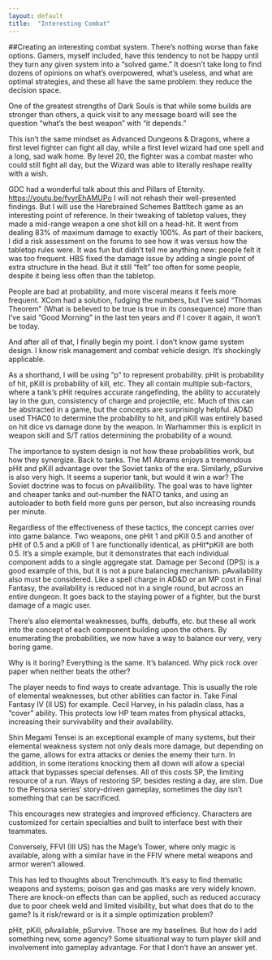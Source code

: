 ```yaml
---
layout: default
title:  "Interesting Combat"
---
```


##Creating an interesting combat system.
There’s nothing worse than fake options. Gamers, myself included, have this tendency to not be happy until they turn any given system into a “solved game.” It doesn’t take long to find dozens of opinions on what’s overpowered, what’s useless, and what are optimal strategies, and these all have the same problem: they reduce the decision space. 

One of the greatest strengths of Dark Souls is that while some builds are stronger than others, a quick visit to any message board will see the question “what’s the best weapon” with “it depends.” 

This isn’t the same mindset as Advanced Dungeons & Dragons, where a first level fighter can fight all day, while a first level wizard had one spell and a long, sad walk home. By level 20, the fighter was a combat master who could still fight all day, but the Wizard was able to literally reshape reality with a wish. 

GDC had a wonderful talk about this and Pillars of Eternity. https://youtu.be/fvyrEhAMUPo I will not rehash their well-presented findings. But I will use the Harebrained Schemes Battltech game as an interesting point of reference. In their tweaking of tabletop values, they made a mid-range weapon a one shot kill on a head-hit. It went from dealing 83% of maximum damage to exactly 100%. As part of their backers, I did a risk assessment on the forums to see how it was versus how the tabletop rules were. It was fun but didn’t tell me anything new: people felt it was too frequent. HBS fixed the damage issue by adding a single point of extra structure in the head. But it still “felt” too often for some people, despite it being less often than the tabletop. 

People are bad at probability, and more visceral means it feels more frequent. XCom had a solution, fudging the numbers, but I’ve said “Thomas Theorem” (What is believed to be true is true in its consequence) more than I’ve said “Good Morning” in the last ten years and if I cover it again, it won’t be today.

And after all of that, I finally begin my point. I don’t know game system design. I know risk management and combat vehicle design. It’s shockingly applicable.

As a shorthand, I will be using “p” to represent probability. pHit is probability of hit, pKill is probability of kill, etc. They all contain multiple sub-factors, where a tank’s pHit requires accurate rangefinding, the ability to accurately lay in the gun, consistency of charge and projectile, etc. Much of this can be abstracted in a game, but the concepts are surprisingly helpful. AD&D used THAC0 to determine the probability to hit, and pKill was entirely based on hit dice vs damage done by the weapon. In Warhammer this is explicit in weapon skill and S/T ratios determining the probability of a wound.  

The importance to system design is not how these probabilities work, but how they synergize. Back to tanks. The M1 Abrams enjoys a tremendous pHit and pKill advantage over the Soviet tanks of the era. Similarly, pSurvive is also very high. It seems a superior tank, but would it win a war? The Soviet doctrine was to focus on pAvailibility. The goal was to have lighter and cheaper tanks and out-number the NATO tanks, and using an autoloader to both field more guns per person, but also increasing rounds per minute.

Regardless of the effectiveness of these tactics, the concept carries over into game balance. Two weapons, one pHit 1 and pKill 0.5 and another of pHit of 0.5 and a pKill of 1 are functionally identical, as pHit*pKill are both 0.5. It’s a simple example, but it demonstrates that each individual component adds to a single aggregate stat. Damage per Second (DPS) is a good example of this, but it is not a pure balancing mechanism. pAvailability also must be considered. Like a spell charge in AD&D or an MP cost in Final Fantasy, the availability is reduced not in a single round, but across an entire dungeon.  It goes back to the staying power of a fighter, but the burst damage of a magic user.

There’s also elemental weaknesses, buffs, debuffs, etc. but these all work into the concept of each component building upon the others. By enumerating the probabilities, we now have a way to balance our very, very boring game.

Why is it boring? Everything is the same. It’s balanced. Why pick rock over paper when neither beats the other? 

The player needs to find ways to create advantage. This is usually the role of elemental weaknesses, but other abilities can factor in. Take Final Fantasy IV (II US) for example. Cecil Harvey, in his paladin class, has a “cover” ability. This protects low HP team mates from physical attacks, increasing their survivability and their availability. 

Shin Megami Tensei is an exceptional example of many systems, but their elemental weakness system not only deals more damage, but depending on the game, allows for extra attacks or denies the enemy their turn. In addition, in some iterations knocking them all down will allow a special attack that bypasses special defenses. All of this costs SP, the limiting resource of a run. Ways of restoring SP, besides resting a day, are slim. Due to the Persona series’ story-driven gameplay, sometimes the day isn’t something that can be sacrificed. 

This encourages new strategies and improved efficiency. Characters are customized for certain specialties and built to interface best with their teammates. 

Conversely, FFVI (III US) has the Mage’s Tower, where only magic is available, along with a similar have in the FFIV where metal weapons and armor weren’t allowed. 

This has led to thoughts about Trenchmouth. It’s easy to find thematic weapons and systems; poison gas and gas masks are very widely known. There are knock-on effects than can be applied, such as reduced accuracy due to poor cheek weld and limited visibility, but what does that do to the game? Is it risk/reward or is it a simple optimization problem?

pHit, pKill, pAvailable, pSurvive. Those are my baselines. But how do I add something new, some agency? Some situational way to turn player skill and involvement into gameplay advantage. For that I don’t have an answer yet. 
